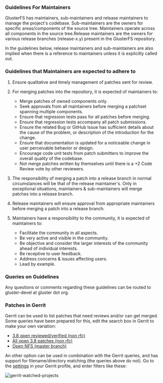### Guidelines For Maintainers

GlusterFS has maintainers, sub-maintainers and release maintainers to
manage the project's codebase. Sub-maintainers are the owners for
specific areas/components of the source tree. Maintainers operate across
all components in the source tree.Release maintainers are the owners for
various release branches (release-x.y) present in the GlusterFS
repository.

In the guidelines below, release maintainers and sub-maintainers are
also implied when there is a reference to maintainers unless it is
explicitly called out.

### Guidelines that Maintainers are expected to adhere to

1. Ensure qualitative and timely management of patches sent for review.

1. For merging patches into the repository, it is expected of maintainers to:

   - Merge patches of owned components only.
   - Seek approvals from all maintainers before merging a patchset spanning
     multiple components.
   - Ensure that regression tests pass for all patches before merging.
   - Ensure that regression tests accompany all patch submissions.
   - Ensure the related Bug or GitHub Issue has sufficient details about the
     cause of the problem, or description of the introduction for the change.
   - Ensure that documentation is updated for a noticeable change in user
     perceivable behavior or design.
   - Encourage code unit tests from patch submitters to improve the overall
     quality of the codebase.
   - Not merge patches written by themselves until there is a +2 Code Review
     vote by other reviewers.

1. The responsibility of merging a patch into a release branch in normal
   circumstances will be that of the release maintainer's. Only in exceptional
   situations, maintainers & sub-maintainers will merge patches into a release
   branch.

1. Release maintainers will ensure approval from appropriate maintainers before
   merging a patch into a release branch.

1. Maintainers have a responsibility to the community, it is expected of
   maintainers to:

   - Facilitate the community in all aspects.
   - Be very active and visible in the community.
   - Be objective and consider the larger interests of the community ahead of
     individual interests.
   - Be receptive to user feedback.
   - Address concerns & issues affecting users.
   - Lead by example.

### Queries on Guidelines

Any questions or comments regarding these guidelines can be routed to
gluster-devel at gluster dot org.

### Patches in Gerrit

Gerrit can be used to list patches that need reviews and/or can get
merged. Some queries have been prepared for this, edit the search box in
Gerrit to make your own variation:

- [3.8 open reviewed/verified (non rfc)](http://review.gluster.org/#/q/project:glusterfs+branch:release-3.8+status:open+%28label:Code-Review%253D%252B1+OR+label:Code-Review%253D%252B2+OR+label:Verified%253D%252B1%29+NOT+topic:rfc+NOT+label:Code-Review%253D-2,n,z)
- [All open 3.8 patches (non rfc)](http://review.gluster.org/#/q/project:glusterfs+branch:release-3.8+status:open+NOT+topic:rfc,n,z)
- [Open NFS (master branch)](http://review.gluster.org/#/q/project:glusterfs+branch:master+status:open+message:nfs,n,z)

An other option can be used in combination with the Gerrit queries, and
has support for filename/directory matching (the queries above do not).
Go to the [settings](http://review.gluster.org/#/settings/projects) in
your Gerrit profile, and enter filters like these:

![gerrit-watched-projects](https://cloud.githubusercontent.com/assets/10970993/7411584/1a26614a-ef57-11e4-99ed-ee96af22a9a1.png)

